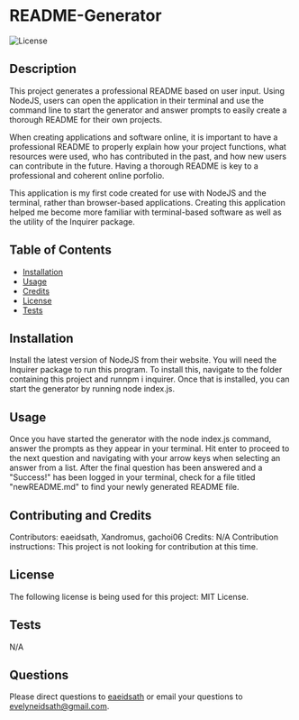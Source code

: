 # README-Generator

![License](https://img.shields.io/badge/License-MIT-yellow.svg)

## Description
    
This project generates a professional README based on user input. Using NodeJS, users can open the application in their terminal and use the command line to start the generator and answer prompts to easily create a thorough README for their own projects.

When creating applications and software online, it is important to have a professional README to properly explain how your project functions, what resources were used, who has contributed in the past, and how new users can contribute in the future. Having a thorough README is key to a professional and coherent online porfolio.

This application is my first code created for use with NodeJS and the terminal, rather than browser-based applications. Creating this application helped me become more familiar with terminal-based software as well as the utility of the Inquirer package.
    
## Table of Contents
    
- [Installation](#installation)
- [Usage](#usage)
- [Credits](#credits)
- [License](#license)
- [Tests](#tests)
    
## Installation
    
Install the latest version of NodeJS from their website. You will need the Inquirer package to run this program. To install this, navigate to the folder containing this project and runnpm i inquirer. Once that is installed, you can start the generator by running node index.js.
    
## Usage
    
Once you have started the generator with the node index.js command, answer the prompts as they appear in your terminal. Hit enter to proceed to the next question and navigating with your arrow keys when selecting an answer from a list. After the final question has been answered and a "Success!" has been logged in your terminal, check for a file titled "newREADME.md" to find your newly generated README file.
    
## Contributing and Credits

Contributors: eaeidsath, Xandromus, gachoi06
Credits: N/A
Contribution instructions: This project is not looking for contribution at this time.
    
## License

The following license is being used for this project: MIT License.
    
## Tests

N/A

## Questions

Please direct questions to [eaeidsath](github.com/eaeidsath) or email your questions to evelyneidsath@gmail.com.